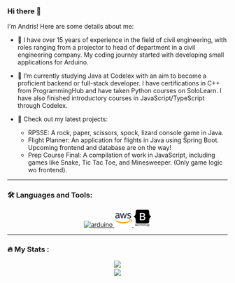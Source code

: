 <h3 align="left">Hi there 👋 </h3>
I'm Andris! Here are some details about me:

- 🔭 I have over 15 years of experience in the field of civil engineering, with roles ranging from a projector to head of department in a civil engineering company. My coding journey started with developing small applications for Arduino.

- 🌱 I’m currently studying Java at Codelex with an aim to become a proficient backend or full-stack developer. I have certifications in C++ from ProgrammingHub and have taken Python courses on SoloLearn. I have also finished introductory courses in JavaScript/TypeScript through Codelex.

- 💼 Check out my latest projects:
  - RPSSE: A rock, paper, scissors, spock, lizard console game in Java.
  - Flight Planner: An application for flights in Java using Spring Boot. Upcoming frontend and database are on the way!
  - Prep Course Final: A compilation of work in JavaScript, including games like Snake, Tic Tac Toe, and Minesweeper. (Only game logic wo frontend).

---
<h3 align="left">🛠️ Languages and Tools:</h3>

<p align="center">
    <a href="https://www.arduino.cc/" target="_blank" rel="noreferrer"> 
        <img src="https://cdn.worldvectorlogo.com/logos/arduino-1.svg" alt="arduino" width="40" height="40"/>
    </a>
    <a href="https://aws.amazon.com" target="_blank" rel="noreferrer"> 
        <img src="https://raw.githubusercontent.com/devicons/devicon/master/icons/amazonwebservices/amazonwebservices-original-wordmark.svg" alt="aws" width="40" height="40"/> 
    </a>
    <a href="https://getbootstrap.com" target="_blank" rel="noreferrer"> 
        <img src="https://raw.githubusercontent.com/devicons/devicon/master/icons/bootstrap/bootstrap-plain-wordmark.svg" alt="bootstrap" width="40" height="40"/> 
    </a>
    <!-- Continue with other icons in the same way -->
</p>

---

<h3 align="left">🔥 My Stats :</h3>

<p align="center">
    <a href="https://github.com/anuraghazra/github-readme-stats">
        <img width="350em" src="https://github-readme-stats.vercel.app/api/top-langs/?username=SunPower120&layout=compact&theme=vision-friendly-dark">
    </a>
</br>
    <a href="https://git.io/streak-stats">
        <img width="350em" src="http://github-readme-streak-stats.herokuapp.com?user=SunPower120&theme=dark&background=000000">
    </a>
</p>
